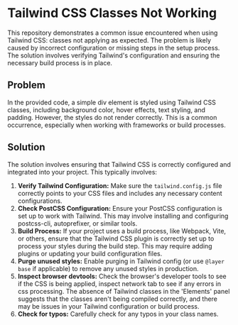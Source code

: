 # Tailwind CSS Classes Not Working
This repository demonstrates a common issue encountered when using Tailwind CSS: classes not applying as expected. The problem is likely caused by incorrect configuration or missing steps in the setup process. The solution involves verifying Tailwind's configuration and ensuring the necessary build process is in place.

## Problem
In the provided code, a simple div element is styled using Tailwind CSS classes, including background color, hover effects, text styling, and padding. However, the styles do not render correctly. This is a common occurrence, especially when working with frameworks or build processes.

## Solution
The solution involves ensuring that Tailwind CSS is correctly configured and integrated into your project. This typically involves:

1. **Verify Tailwind Configuration:** Make sure the `tailwind.config.js` file correctly points to your CSS files and includes any necessary content configurations.
2. **Check PostCSS Configuration:** Ensure your PostCSS configuration is set up to work with Tailwind. This may involve installing and configuring postcss-cli, autoprefixer, or similar tools.
3. **Build Process:** If your project uses a build process, like Webpack, Vite, or others, ensure that the Tailwind CSS plugin is correctly set up to process your styles during the build step. This may require adding plugins or updating your build configuration files.
4. **Purge unused styles:** Enable purging in Tailwind config (or use `@layer base` if applicable) to remove any unused styles in production.
5. **Inspect browser devtools:** Check the browser's developer tools to see if the CSS is being applied, inspect network tab to see if any errors in css processing. The absence of Tailwind classes in the 'Elements' panel suggests that the classes aren't being compiled correctly, and there may be issues in your Tailwind configuration or build process.
6. **Check for typos:** Carefully check for any typos in your class names.